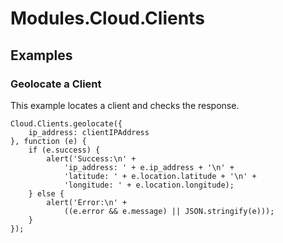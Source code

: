 # Modules.Cloud.Clients

<TypeHeader/>

## Examples

### Geolocate a Client

This example locates a client and checks the response.

    Cloud.Clients.geolocate({
        ip_address: clientIPAddress
    }, function (e) {
        if (e.success) {
            alert('Success:\n' +
                'ip_address: ' + e.ip_address + '\n' +
                'latitude: ' + e.location.latitude + '\n' +
                'longitude: ' + e.location.longitude);
        } else {
            alert('Error:\n' +
                ((e.error && e.message) || JSON.stringify(e)));
        }
    });

<ApiDocs/>
